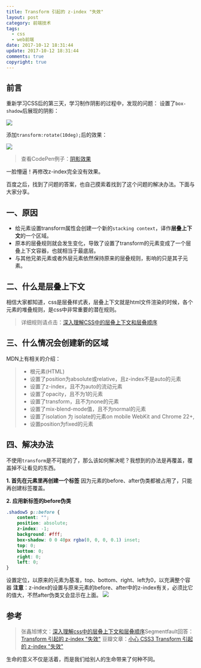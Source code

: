 ```yaml
---
title: Transform 引起的 z-index "失效"
layout: post
category: 前端技术
tags:
  - css
  - web前端
date: 2017-10-12 18:31:44
update: 2017-10-12 18:31:44
comments: true
copyright: true
---
```


## 前言
重新学习CSS后的第三天，学习制作阴影的过程中，发现的问题：
设置了`box-shadow`后展现的阴影：

![](https://upload-images.jianshu.io/upload_images/7295449-470275eaf0d0295a.png?imageMogr2/auto-orient/strip%7CimageView2/2/w/1240)

添加`transform:rotate(10deg);`后的效果：

![](https://upload-images.jianshu.io/upload_images/7295449-4fc582a383857820.png?imageMogr2/auto-orient/strip%7CimageView2/2/w/1240)

>查看CodePen例子：[阴影效果](https://codepen.io/destiny0904/pen/mBjRmJ)

一脸懵逼！再修改z-index完全没有效果。

百度之后，找到了问题的答案，也自己摸索着找到了这个问题的解决办法。下面与大家分享。

<!-- more -->

## 一、原因

- 给元素设置transform属性会创建一个新的`stacking context`，译作**层叠上下文**的一个区域。
- 原本的层叠规则就会发生变化，导致了设置了transform的元素变成了一个层叠上下文容器，也就相当于最底层。
- 与其他兄弟元素或者外层元素依然保持原来的层叠规则，影响的只是其子元素。

## 二、什么是层叠上下文

相信大家都知道，css是层叠样式表，层叠上下文就是html文件渲染的时候，各个元素的堆叠规则，是css中非常重要的潜在规则。

>详细规则请点击：[深入理解CSS中的层叠上下文和层叠顺序](https://destinytaoer.cn/2017/10/%E6%B7%B1%E5%85%A5%E7%90%86%E8%A7%A3%E5%B1%82%E5%8F%A0%E4%B8%8A%E4%B8%8B%E6%96%87%E5%92%8C%E5%B1%82%E5%8F%A0%E9%A1%BA%E5%BA%8F/)

## 三、什么情况会创建新的区域
MDN上有相关的介绍：
>- 根元素(HTML)
>- 设置了position为absolute或relative，且z-index不是auto的元素
>- 设置了z-index，且不为auto的流动元素
>- 设置了opacity，且不为1的元素
>- 设置了transform，且不为none的元素
>- 设置了mix-blend-mode值，且不为normal的元素
>- 设置了isolation 为 isolate的元素on mobile WebKit and Chrome 22+, 
>- 设置position为fixed的元素

## 四、解决办法
不使用`transform`是不可能的了，那么该如何解决呢？我想到的办法是再覆盖，覆盖掉不让看见的东西。

**1. 首先在元素里再创建一个标签**
因为元素的before、after伪类都被占用了，只能再创建标签覆盖。

**2. 应用新标签的before伪类**
```css
.shadow5 p::before {
	content: "";
	position: absolute;
	z-index: -1;
	background: #fff;
	box-shadow: 0 0 40px rgba(0, 0, 0, 0.1) inset;
	top: 0;
	bottom: 0;
	right: 0;
	left: 0;
}
```
设置定位，以原来的元素为基准，top、bottom、right、left为0，以充满整个容器
**注意**：z-index的设置与原来元素的before、after中的z-index有关，必须比它的值大，不然after伪类又会显示在上面。
![](https://upload-images.jianshu.io/upload_images/7295449-90f36940b3b0480d.png?imageMogr2/auto-orient/strip%7CimageView2/2/w/1240)


## 参考 
>张鑫旭博文：[深入理解css中的层叠上下文和层叠顺序](https://www.zhangxinxu.com/wordpress/2016/01/understand-css-stacking-context-order-z-index/)Segmentfault回答：[Transform 引起的 z-index "失效"](https://segmentfault.com/q/1010000002480824)
豆瓣文章：[小心 CSS3 Transform 引起的 z-index "失效"](https://www.douban.com/note/343402554/)

<common-Quote>生命的意义不仅是活着，而是我们给别人的生命带来了何种不同。</common-Quote>
